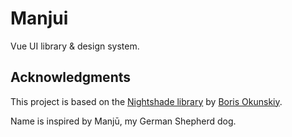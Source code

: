 # Manjui

Vue UI library & design system.

## Acknowledgments
This project is based on the [Nightshade library](https://github.com/borisokunskiy/nightshade) by [Boris Okunskiy](https://github.com/borisokunskiy).

Name is inspired by Manjū, my German Shepherd dog.
